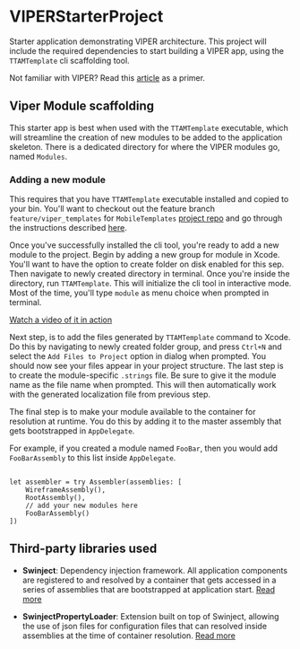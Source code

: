 # VIPERStarterProject

Starter application demonstrating VIPER architecture. This project will include the required dependencies to start building a VIPER app, using the `TTAMTemplate` cli scaffolding tool.

Not familiar with VIPER? Read this [article][2] as a primer.

## Viper Module scaffolding
This starter app is best when used with the `TTAMTemplate` executable, which will streamline the creation of new modules to be added to the application skeleton. There is a dedicated directory for where the VIPER modules go, named `Modules`. 

### Adding a new module
This requires that you have `TTAMTemplate` executable installed and copied to your bin. You'll want to checkout out the feature branch `feature/viper_templates` for `MobileTemplates` [project repo][4] and go through the instructions described [here][3].

Once you've successfully installed the cli tool, you're ready to add a new module to the project. Begin by adding a new group for module in Xcode. You'll want to have the option to create folder on disk enabled for this sep. Then navigate to newly created directory in terminal. Once you're inside the directory, run `TTAMTemplate`. This will initialize the cli tool in interactive mode. Most of the time, you'll type `module` as menu choice when prompted in terminal. 

[Watch a video of it in action][5]

Next step, is to add the files generated by `TTAMTemplate` command to Xcode. Do this by navigating to newly created folder group, and press `Ctrl+N` and select the `Add Files to Project` option in dialog when prompted. You should now see your files appear in your project structure. The last step is to create the module-specific
`.strings` file. Be sure to give it the module name as the file name when prompted. This will then automatically work with the generated localization file from previous step. 

The final step is to make your module available to the container for resolution at runtime. You do this by adding it to the master assembly that gets bootstrapped in `AppDelegate`. 

For example, if you created a module named `FooBar`, then you would add `FooBarAssembly` to this list inside `AppDelegate`.

```

let assembler = try Assembler(assemblies: [
    WireframeAssembly(),
    RootAssembly(),
    // add your new modules here
    FooBarAssembly()
])
```

## Third-party libraries used

- **Swinject**: Dependency injection framework. All application components are registered to and resolved by
a container that gets accessed in a series of assemblies that are bootstrapped at application start.
[Read more][0]

- **SwinjectPropertyLoader**: Extension built on top of Swinject, allowing the use of json files for 
configuration files that can resolved inside assemblies at the time of container resolution.
[Read more][1]


[0]: https://github.com/Swinject/Swinject
[1]: https://github.com/Swinject/SwinjectPropertyLoader
[2]: https://www.objc.io/issues/13-architecture/viper/
[3]: https://github.com/23andMe/MobileTemplates/tree/master/iOS/TTAMTemplate
[4]: https://github.com/23andMe/MobileTemplates
[5]: https://youtu.be/O3S183bYvwQ